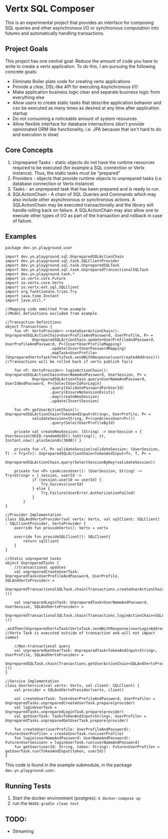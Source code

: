 # Vertx SQL Composer

This is an experimental project that provides an interface for composing SQL queries and other asynchronous I/O or synchronous computation into futures and automatically handling transactions.

## Project Goals

This project has one central goal: Reduce the amount of code you have to write to create a vertx application. To do this, I am pursuing the following concrete goals:

* Eliminate Boiler plate code for creating vertx applications
* Provide a clear, DSL-like API for executing Asynchronous I/O
* Make application business logic clear and separate business logic from everything else
* Allow users to create static tasks that describe application behavior and can be executed as many times as desired at any time after application startup
* Do not consuming a noticeable amount of system resources
* Allow flexible interface for database interractions (don't provide opinionated ORM like functionality, i.e. JPA because that isn't hard to do and execution is slow)

## Core Concepts

1. Unprepared Tasks - static objects do not have the runtime resources required to be executed (for example a SQL connection or Vertx instance).  Thus, the static tasks must be "prepared"
2. Providers - objects that provide runtime objects to unprepared tasks (i.e. database connection or Vertx instance)
3. Tasks - an unprepared task that has been prepared and is ready to run.
4. SQLActionChain - A chain of SQL Queries and Commands which may also include other asynchronous or synchronous actions.  A SQLActionChain may be executed transactionally and the library will handle rolling back on failure.  A SQLActionChain may also allow one to execute other types of I/O as part of the transaction and rollback in case of failure.

## Examples


```
package dev.yn.playground.user

import dev.yn.playground.sql.UnpreparedSQLActionChain
import dev.yn.playground.sql.task.SQLClientProvider
import dev.yn.playground.sql.task.UnpreparedSQLTask
import dev.yn.playground.sql.task.UnpreparedTransactionalSQLTask
import dev.yn.playground.task.*
import io.vertx.core.Future
import io.vertx.core.Vertx
import io.vertx.ext.sql.SQLClient
import org.funktionale.tries.Try
import java.time.Instant
import java.util.*

//Mapping code ommitted from example
//Model definitions excluded from example

//Transaction Definitions
object Transactions {
    fun <P: VertxProvider> createUserActionChain(): UnpreparedSQLActionChain<UserProfileAndPassword, UserProfile, P> =
            UnpreparedSQLActionChain.update<UserProfileAndPassword, UserProfileAndPassword, P>(InsertUserProfileMapping)
                    .update(InsertUserPasswordMapping)
                    .mapTask<UserProfile>(UnpreparedVertxTask(VertxTask.sendWithResponse(userCreatedAddress))) //Transactions will be rolled back if vertx publish fails
    
    fun <P: VertxProvider> loginActionChain(): UnpreparedSQLActionChain<UserNameAndPassword, UserSession, P> =
            UnpreparedSQLActionChain.query<UserNameAndPassword, UserIdAndPassword, P>(SelectUserIdForLogin)
                    .query(ValidatePasswordForUserId)
                    .query(EnsureNoSessionExists)
                    .map(createNewSession)
                    .update(InsertSession)
    
    fun <P> getUserActionChain(): UnpreparedSQLActionChain<TokenAndInput<String>, UserProfile, P> =
            validateSession<String, P>(canAccessUser<P>())
                    .query(SelectUserProfileById)
    
    private val createNewSession: (String) -> UserSession = { UserSession(UUID.randomUUID().toString(), it, Instant.now().plusSeconds(3600)) }
    
    private fun <T, P> validateSession(validateSession: (UserSession, T) -> Try<T>): UnpreparedSQLActionChain<TokenAndInput<T>, T, P> =
            UnpreparedSQLActionChain.query(SelectSessionByKey(validateSession))
    
    private fun <P> canAccessUser(): (UserSession, String) -> Try<String> = { session, userId ->
            if (session.userId == userId) {
                Try.Success(userId)
            } else {
                Try.Failure(UserError.AuthorizationFailed)
            }
        }
}

//Provider Implementation
class SQLAndVertxProvider(val vertx: Vertx, val sqlClient: SQLClient) : SQLClientProvider, VertxProvider {
    override fun provideVertx(): Vertx = vertx

    override fun provideSQLClient(): SQLClient{
        return sqlClient
    }
}

//Static unprepared tasks
object UnpreparedTasks {
    //transactional updates
    val unpreparedCreateUserTask: UnpreparedTask<UserProfileAndPassword, UserProfile, SQLAndVertxProvider> =
            UnpreparedTransactionalSQLTask.chain(Transactions.createUserActionChain<SQLAndVertxProvider>())
    
    val unpreparedLoginTask: UnpreparedTask<UserNameAndPassword, UserSession, SQLAndVertxProvider> =
            UnpreparedTransactionalSQLTask.chain(Transactions.loginActionChain<SQLAndVertxProvider>())
                .andThen(UnpreparedVertxTask(VertxTask.sendWithResponse(userLoginAddress))) //Vertx Task is executed outside of transaction and will not impact commit
                
    //Non-transactional query
    val unpreparedGetUserTask: UnpreparedTask<TokenAndInput<String>, UserProfile, SQLAndVertxProvider> =
            UnpreparedSQLTask.chain(Transactions.getUserActionChain<SQLAndVertxProvider>())
}

//Service Implementation
class UserService(val vertx: Vertx, val client: SQLClient) {
    val provider = SQLAndVertxProvider(vertx, client)

    val createUserTask: Task<UserProfileAndPassword, UserProfile> = UnpreparedTasks.unpreparedCreateUserTask.prepare(provider)
    val loginUserTask = UnpreparedTasks.unpreparedLoginTask.prepare(provider)
    val getUserTask: Task<TokenAndInput<String>, UserProfile> = UnpreparedTasks.unpreparedGetUserTask.prepare(provider)

    fun createUser(userProfile: UserProfileAndPassword): Future<UserProfile> = createUserTask.run(userProfile)
    fun login(userNameAndPassword: UserNameAndPassword): Future<UserSession> = loginUserTask.run(userNameAndPassword)
    fun getUser(userId: String, token: String): Future<UserProfile> = getUserTask.run(TokenAndInput(token, userId))
}
```


This code is found in the example submodule, in the package `dev.yn.playground.user`.

## Running Tests

1. Start the docker environment (postgres): `$ docker-compose up`
2. run the tests: `gradle clean test`

## TODO:
*  Streaming
